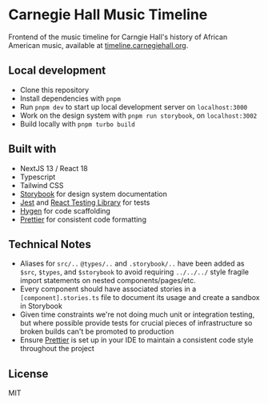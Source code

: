 # Carnegie Hall Music Timeline

Frontend of the music timeline for Carngie Hall's history of African American music, available at [timeline.carnegiehall.org](https://timeline.carnegiehall.org).

## Local development

- Clone this repository
- Install dependencies with `pnpm`
- Run `pnpm dev` to start up local development server on `localhost:3000`
- Work on the design system with `pnpm run storybook`, on `localhost:3002`
- Build locally with `pnpm turbo build`

## Built with

- NextJS 13 / React 18
- Typescript
- Tailwind CSS
- [Storybook](https://storybook.js.org/) for design system documentation
- [Jest](https://jestjs.io/) and [React Testing Library](https://testing-library.com/docs/react-testing-library/intro/) for tests
- [Hygen](https://www.hygen.io/) for code scaffolding
- [Prettier](https://prettier.io/) for consistent code formatting

## Technical Notes

- Aliases for `src/..` `@types/..` and `.storybook/..` have been added as `$src`, `$types`, and `$storybook` to avoid requiring `../../../` style fragile import statements on nested components/pages/etc.
- Every component should have associated stories in a `[component].stories.ts` file to document its usage and create a sandbox in Storybook
- Given time constraints we're not doing much unit or integration testing, but where possible provide tests for crucial pieces of infrastructure so broken builds can't be promoted to production
- Ensure [Prettier](https://prettier.io/) is set up in your IDE to maintain a consistent code style throughout the project

## License

MIT
